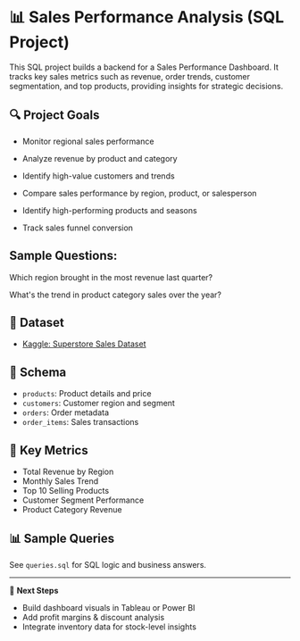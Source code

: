 # 📊 Sales Performance Analysis (SQL Project)

This SQL project builds a backend for a Sales Performance Dashboard. It tracks key sales metrics such as revenue, order trends, customer segmentation, and top products, providing insights for strategic decisions.

## 🔍 Project Goals
- Monitor regional sales performance
- Analyze revenue by product and category
- Identify high-value customers and trends

- Compare sales performance by region, product, or salesperson

- Identify high-performing products and seasons

- Track sales funnel conversion

## Sample Questions:

Which region brought in the most revenue last quarter?

What's the trend in product category sales over the year?

## 📁 Dataset
- [Kaggle: Superstore Sales Dataset](https://www.kaggle.com/datasets/vivek468/superstore-dataset-final)

## 🧱 Schema
- `products`: Product details and price
- `customers`: Customer region and segment
- `orders`: Order metadata
- `order_items`: Sales transactions

## 🧠 Key Metrics
- Total Revenue by Region
- Monthly Sales Trend
- Top 10 Selling Products
- Customer Segment Performance
- Product Category Revenue

## 📊 Sample Queries
See `queries.sql` for SQL logic and business answers.

---

🔧 **Next Steps**
- Build dashboard visuals in Tableau or Power BI
- Add profit margins & discount analysis
- Integrate inventory data for stock-level insights

